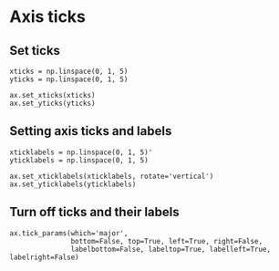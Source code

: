 # Axis ticks

## Set ticks

~~~~
xticks = np.linspace(0, 1, 5)
yticks = np.linspace(0, 1, 5)

ax.set_xticks(xticks)
ax.set_yticks(yticks)
~~~~

## Setting axis ticks and labels

~~~~
xticklabels = np.linspace(0, 1, 5)'
yticklabels = np.linspace(0, 1, 5)                   

ax.set_xticklabels(xticklabels, rotate='vertical')
ax.set_yticklabels(yticklabels)
~~~~

## Turn off ticks and their labels

~~~~
ax.tick_params(which='major',
               bottom=False, top=True, left=True, right=False,
               labelbottom=False, labeltop=True, labelleft=True, labelright=False)
~~~~
